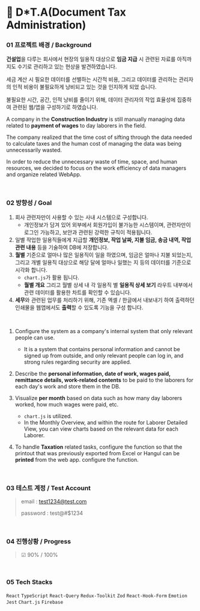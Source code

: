 # 🏢 D\*T.A(Document Tax Administration)

### 01 프로젝트 배경 / Background

**건설업**을 다루는 회사에서 현장의 일용직 대상으로 **임금 지급** 시 관련된 자료를 아직까지도 수기로 관리하고 있는 현상을 발견하였습니다.

세금 계산 시 필요한 데이터를 선별하는 시간적 비용, 그리고 데이터를 관리하는 관리자의 인적 비용이 불필요하게 낭비되고 있는 것을 인지하게 되었
습니다.

불필요한 시간, 공간, 인적 낭비를 줄이기 위해, 데이터 관리자의 작업 효율성에 집중하여 관련된 웹/앱을 구성하기로 하였습니다.

A company in the **Construction Industry** is still manually managing data related to **payment of wages** to day laborers in the field.

The company realized that the time cost of sifting through the data needed to calculate taxes and the human cost of managing the data was
being unnecessarily wasted.

In order to reduce the unnecessary waste of time, space, and human resources, we decided to focus on the work efficiency of data managers
and organize related WebApp.

<br/>

### 02 방향성 / Goal

1. 회사 관련자만이 사용할 수 있는 사내 시스템으로 구성합니다.
   - 개인정보가 담겨 있어 외부에서 회원가입이 불가능한 시스템이며, 관련자만이 로그인 가능하고, 보안과 관련된 강력한 규칙이 적용됩니다.
2. 일별 작업한 일용직들에게 지급할 **개인정보, 작업 날짜, 지불 임금, 송금 내역, 작업 관련 내용** 등을 기술하여 DB에 저장합니다.
3. **월별** 기준으로 얼마나 많은 일용직이 일을 하였으며, 임금은 얼마나 지불 되었는지, 그리고 개별 일용직 대상으로 해당 달에 얼마나 일했는 지
   등의 데이터를 기준으로 시각화 합니다.
   - `chart.js`가 활용 됩니다.
   - **월별 개요** 그리고 월별 상세 내 각 일용직 별 **일용직 상세 보기** 라우트 내부에서 관련 데이터를 활용한 차트를 확인할 수 있습니다.
4. **세무**와 관련된 업무를 처리하기 위해, 기존 엑셀 / 한글에서 내보내기 하여 출력하던 인쇄물을 웹앱에서도 **출력**할 수 있도록 기능을 구성
   합니다.

<br/>

1. Configure the system as a company's internal system that only relevant people can use.

   - It is a system that contains personal information and cannot be signed up from outside, and only relevant people can log in, and strong
     rules regarding security are applied.

2. Describe the **personal information, date of work, wages paid, remittance details, work-related contents** to be paid to the laborers for
   each day's work and store them in the DB.
3. Visualize **per month** based on data such as how many day laborers worked, how much wages were paid, etc.
   - `chart.js` is utilized.
   - In the Monthly Overview, and within the route for Laborer Detailed View, you can view charts based on the relevant data for each
     Laborer.
4. To handle **Taxation** related tasks, configure the function so that the printout that was previously exported from Excel or Hangul can
   be **printed** from the web app. configure the function.

<br/>

### 03 테스트 계정 / Test Account

> email : test1234@test.com
>
> password : test@#$1234

<br/>

### 04 진행상황 / Progress

> ☑︎ 90% / 100%

<br/>

### 05 Tech Stacks

`React` `TypeScript` `React-Query` `Redux-Toolkit` `Zod` `React-Hook-Form` `Emotion` `Jest` `Chart.js` `Firebase`
